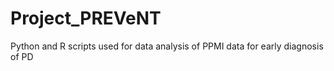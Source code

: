 # Project_PREVeNT
Python and R scripts used for data analysis of PPMI data for early diagnosis of PD
